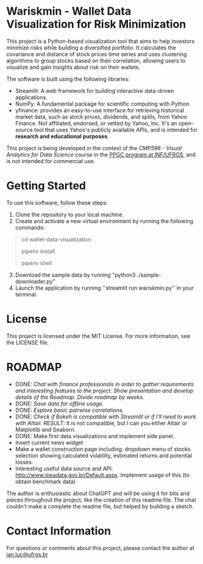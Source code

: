 # Wariskmin - **Wa**llet Data Visualization for **Risk** **Min**imization

This project is a Python-based visualization tool that aims to help investors minimize risks while building a diversified portfolio. It calculates the covariance and distance of stock prices time series and uses clustering algorithms to group stocks based on their correlation, allowing users to visualize and gain insights about risk on their wallets.

The software is built using the following libraries:

* Streamlit: A web framework for building interactive data-driven applications.
* NumPy: A fundamental package for scientific computing with Python.
* yfinance:  provides an easy-to-use interface for retrieving historical market data, such as stock prices, dividends, and splits, from Yahoo Finance. Not affiliated, endorsed, or vetted by Yahoo, Inc. It's an open-source tool that uses Yahoo's publicly available APIs, and is intended for **research and educational purposes**. 

This project is being developed in the context of the *CMP596 - Visual Analytics for Data Science* course in the [PPGC program at INF/UFRGS](https://www.inf.ufrgs.br/ppgc/), and is not intended for commercial use.

# Getting Started

To use this software, follow these steps:

1. Clone the repository to your local machine.
2. Create and activate a new virtual environment by running the following commands:

> cd wallet-data-visualization
> 
> pipenv install
> 
> pipenv shell
> 

3. Download the sample data by running "python3 ./sample-downloader.py"
4. Launch the application by running ''streamlit run wariskmin.py'' in your terminal.

# License

This project is licensed under the MIT License. For more information, see the LICENSE file.

# ROADMAP

* DONE: *Chat with finance professionals in order to gather requirements and interesting features to the project. Show presentation and develop details of the Roadmap. Divide roadmap by weeks.*
* DONE: *Save data for offline usage.*
* DONE: *Explore basic pairwise correlations.*
* DONE: *Check if Bokeh is compatible with Streamlit or if I'll need to work with Altair.* RESULT: It is not compatible, but I can you either Altair or Matplotlib and Seaborn.
* DONE: Make first data visualizations and implement side panel.
* Insert current news widget
* Make a wallet construction page including: dropdown menu of stocks selection showing calculated volatility, estimated returns and potential losses.
* Interesting useful data source and API: http://www.ipeadata.gov.br/Default.aspx. Implement usage of this (to obtain benchmark data)

The author is enthusiastic about ChatGPT and will be using it for bits and pieces throughout the project, like the creation of this readme file. The chat couldn't make a complete the readme file, but helped by building a sketch.

# Contact Information

For questions or comments about this project, please contact the author at jan.luc@ufrgs.br 
